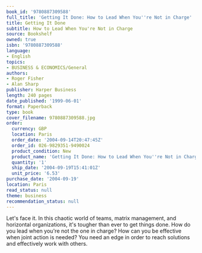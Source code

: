 ```yaml
---
book_id: '9780887309588'
full_title: 'Getting It Done: How to Lead When You''re Not in Charge'
title: Getting It Done
subtitle: How to Lead When You're Not in Charge
source: Bookshelf
owned: true
isbn: '9780887309588'
language:
- English
topics:
- BUSINESS & ECONOMICS/General
authors:
- Roger Fisher
- Alan Sharp
publisher: Harper Business
length: 240 pages
date_published: '1999-06-01'
format: Paperback
type: book
cover_filename: 9780887309588.jpg
order:
  currency: GBP
  location: Paris
  order_date: '2004-09-14T20:47:45Z'
  order_id: 026-9829351-9490024
  product_condition: New
  product_name: 'Getting It Done: How to Lead When You''re Not in Charge'
  quantity: '1'
  ship_date: '2004-09-19T15:41:01Z'
  unit_price: '6.53'
purchase_date: '2004-09-19'
location: Paris
read_status: null
theme: business
recommendation_status: null
---
```

Let's face it. In this chaotic world of teams, matrix management, and horizontal organizations, it's tougher than ever to get things done. How do you lead when you're not the one in charge? How can you be effective when joint action is needed? You need an edge in order to reach solutions and effectively work with others.
